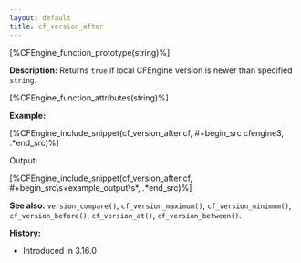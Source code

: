 ```yaml
---
layout: default
title: cf_version_after
---
```


[%CFEngine_function_prototype(string)%]

**Description:** Returns `true` if local CFEngine version is newer than specified `string`.

[%CFEngine_function_attributes(string)%]

**Example:**

[%CFEngine_include_snippet(cf_version_after.cf, #\+begin_src cfengine3, .*end_src)%]

Output:

[%CFEngine_include_snippet(cf_version_after.cf, #\+begin_src\s+example_output\s*, .*end_src)%]

**See also:** `version_compare()`, `cf_version_maximum()`, `cf_version_minimum()`, `cf_version_before()`, `cf_version_at()`, `cf_version_between()`.

**History:**

* Introduced in 3.16.0
